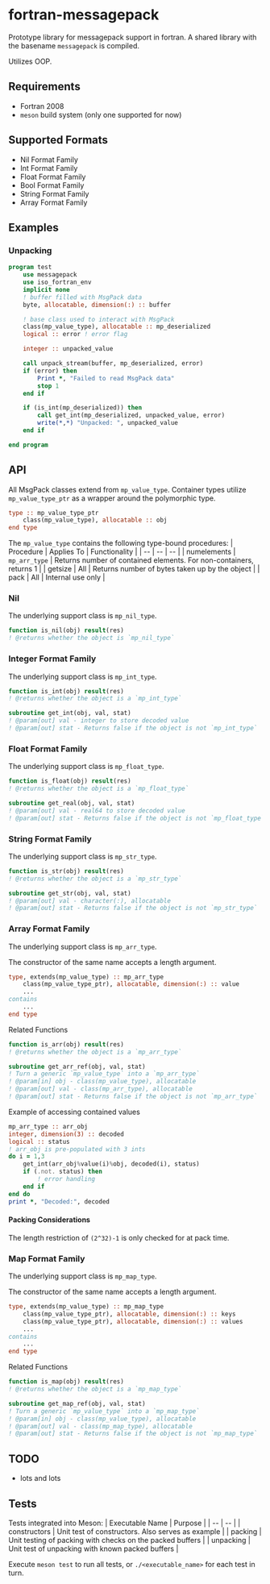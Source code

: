 # fortran-messagepack
Prototype library for messagepack support in fortran. A shared library with the basename `messagepack` is compiled. 

Utilizes OOP.

## Requirements
- Fortran 2008
- `meson` build system (only one supported for now)

## Supported Formats
- Nil Format Family
- Int Format Family
- Float Format Family
- Bool Format Family
- String Format Family
- Array Format Family

## Examples

### Unpacking
```fortran
program test
    use messagepack
    use iso_fortran_env
    implicit none
    ! buffer filled with MsgPack data
    byte, allocatable, dimension(:) :: buffer

    ! base class used to interact with MsgPack
    class(mp_value_type), allocatable :: mp_deserialized
    logical :: error ! error flag

    integer :: unpacked_value

    call unpack_stream(buffer, mp_deserialized, error)
    if (error) then
        Print *, "Failed to read MsgPack data"
        stop 1
    end if

    if (is_int(mp_deserialized)) then
        call get_int(mp_deserialized, unpacked_value, error)
        write(*,*) "Unpacked: ", unpacked_value
    end if

end program
```

## API
All MsgPack classes extend from `mp_value_type`. Container types utilize `mp_value_type_ptr` as a wrapper around the polymorphic type.

```fortran
type :: mp_value_type_ptr
    class(mp_value_type), allocatable :: obj
end type
```

The `mp_value_type` contains the following type-bound procedures:
| Procedure | Applies To | Functionality |
| -- | -- | -- |
| numelements | `mp_arr_type` | Returns number of contained elements. For non-containers, returns 1 |
| getsize | All | Returns number of bytes taken up by the object |
| pack | All | Internal use only |

### Nil
The underlying support class is `mp_nil_type`.

```fortran
function is_nil(obj) result(res)
! @returns whether the object is `mp_nil_type`
```

### Integer Format Family
The underlying support class is `mp_int_type`.

```fortran
function is_int(obj) result(res)
! @returns whether the object is a `mp_int_type`

subroutine get_int(obj, val, stat)
! @param[out] val - integer to store decoded value
! @param[out] stat - Returns false if the object is not `mp_int_type`
```

### Float Format Family
The underlying support class is `mp_float_type`.

```fortran
function is_float(obj) result(res)
! @returns whether the object is a `mp_float_type`

subroutine get_real(obj, val, stat)
! @param[out] val - real64 to store decoded value
! @param[out] stat - Returns false if the object is not `mp_float_type`
```

### String Format Family
The underlying support class is `mp_str_type`.

```fortran
function is_str(obj) result(res)
! @returns whether the object is a `mp_str_type`

subroutine get_str(obj, val, stat)
! @param[out] val - character(:), allocatable
! @param[out] stat - Returns false if the object is not `mp_str_type`
```

### Array Format Family
The underlying support class is `mp_arr_type`.

The constructor of the same name accepts a length argument.

```fortran
type, extends(mp_value_type) :: mp_arr_type
    class(mp_value_type_ptr), allocatable, dimension(:) :: value
    ...
contains
    ...
end type
```

Related Functions
```fortran
function is_arr(obj) result(res)
! @returns whether the object is a `mp_arr_type`

subroutine get_arr_ref(obj, val, stat)
! Turn a generic `mp_value_type` into a `mp_arr_type`
! @param[in] obj - class(mp_value_type), allocatable 
! @param[out] val - class(mp_arr_type), allocatable
! @param[out] stat - Returns false if the object is not `mp_arr_type`
```

Example of accessing contained values
```fortran
mp_arr_type :: arr_obj
integer, dimension(3) :: decoded
logical :: status
! arr_obj is pre-populated with 3 ints
do i = 1,3
    get_int(arr_obj%value(i)%obj, decoded(i), status)
    if (.not. status) then
        ! error handling
    end if
end do
print *, "Decoded:", decoded
```

#### Packing Considerations
The length restriction of `(2^32)-1` is only checked for at pack time.

### Map Format Family
The underlying support class is `mp_map_type`.

The constructor of the same name accepts a length argument.

```fortran
type, extends(mp_value_type) :: mp_map_type
    class(mp_value_type_ptr), allocatable, dimension(:) :: keys
    class(mp_value_type_ptr), allocatable, dimension(:) :: values
    ...
contains
    ...
end type
```

Related Functions
```fortran
function is_map(obj) result(res)
! @returns whether the object is a `mp_map_type`

subroutine get_map_ref(obj, val, stat)
! Turn a generic `mp_value_type` into a `mp_map_type`
! @param[in] obj - class(mp_value_type), allocatable 
! @param[out] val - class(mp_map_type), allocatable
! @param[out] stat - Returns false if the object is not `mp_map_type`
```

## TODO
- lots and lots

## Tests
Tests integrated into Meson:
| Executable Name | Purpose |
| -- | -- |
| constructors | Unit test of constructors. Also serves as example |
| packing | Unit testing of packing with checks on the packed buffers |
| unpacking | Unit test of unpacking with known packed buffers |

Execute `meson test` to run all tests, or `./<executable_name>` for each test in turn.
